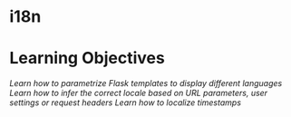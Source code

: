 # i18n

# Learning Objectives
*Learn how to parametrize Flask templates to display different languages*
*Learn how to infer the correct locale based on URL parameters, user settings or request headers*
*Learn how to localize timestamps*
